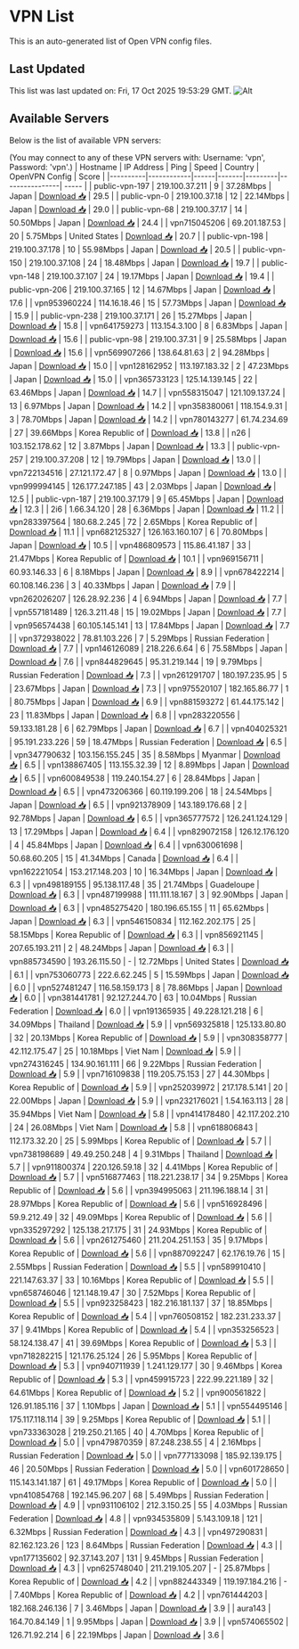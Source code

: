 # VPN List

This is an auto-generated list of Open VPN config files.

## Last Updated

This list was last updated on: Fri, 17 Oct 2025 19:53:29 GMT.
![Alt](https://repobeats.axiom.co/api/embed/186b98318ef1479477931607c1ad7d823f12451f.svg "Repobeats analytics image")

## Available Servers

Below is the list of available VPN servers:

(You may connect to any of these VPN servers with: Username: 'vpn', Password: 'vpn'.)
| Hostname | IP Address | Ping | Speed | Country | OpenVPN Config | Score |
|----------|------------|------|-------|---------|----------------| ----- |
| public-vpn-197 | 219.100.37.211 | 9 | 37.28Mbps | Japan | [Download 📥](./configs/server_0_JP.ovpn) | 29.5 |
| public-vpn-0 | 219.100.37.18 | 12 | 22.14Mbps | Japan | [Download 📥](./configs/server_1_JP.ovpn) | 29.0 |
| public-vpn-68 | 219.100.37.17 | 14 | 50.50Mbps | Japan | [Download 📥](./configs/server_2_JP.ovpn) | 24.4 |
| vpn715045206 | 69.201.187.53 | 20 | 5.75Mbps | United States | [Download 📥](./configs/server_3_US.ovpn) | 20.7 |
| public-vpn-198 | 219.100.37.178 | 10 | 55.98Mbps | Japan | [Download 📥](./configs/server_4_JP.ovpn) | 20.5 |
| public-vpn-150 | 219.100.37.108 | 24 | 18.48Mbps | Japan | [Download 📥](./configs/server_5_JP.ovpn) | 19.7 |
| public-vpn-148 | 219.100.37.107 | 24 | 19.17Mbps | Japan | [Download 📥](./configs/server_6_JP.ovpn) | 19.4 |
| public-vpn-206 | 219.100.37.165 | 12 | 14.67Mbps | Japan | [Download 📥](./configs/server_7_JP.ovpn) | 17.6 |
| vpn953960224 | 114.16.18.46 | 15 | 57.73Mbps | Japan | [Download 📥](./configs/server_8_JP.ovpn) | 15.9 |
| public-vpn-238 | 219.100.37.171 | 26 | 15.27Mbps | Japan | [Download 📥](./configs/server_9_JP.ovpn) | 15.8 |
| vpn641759273 | 113.154.3.100 | 8 | 6.83Mbps | Japan | [Download 📥](./configs/server_10_JP.ovpn) | 15.6 |
| public-vpn-98 | 219.100.37.31 | 9 | 25.58Mbps | Japan | [Download 📥](./configs/server_11_JP.ovpn) | 15.6 |
| vpn569907266 | 138.64.81.63 | 2 | 94.28Mbps | Japan | [Download 📥](./configs/server_12_JP.ovpn) | 15.0 |
| vpn128162952 | 113.197.183.32 | 2 | 47.23Mbps | Japan | [Download 📥](./configs/server_13_JP.ovpn) | 15.0 |
| vpn365733123 | 125.14.139.145 | 22 | 63.46Mbps | Japan | [Download 📥](./configs/server_14_JP.ovpn) | 14.7 |
| vpn558315047 | 121.109.137.24 | 13 | 6.97Mbps | Japan | [Download 📥](./configs/server_15_JP.ovpn) | 14.2 |
| vpn358380061 | 118.154.9.31 | 3 | 78.70Mbps | Japan | [Download 📥](./configs/server_16_JP.ovpn) | 14.2 |
| vpn780143277 | 61.74.234.69 | 27 | 39.66Mbps | Korea Republic of | [Download 📥](./configs/server_17_KR.ovpn) | 13.8 |
| n26 | 103.152.178.62 | 12 | 3.87Mbps | Japan | [Download 📥](./configs/server_18_JP.ovpn) | 13.3 |
| public-vpn-257 | 219.100.37.208 | 12 | 19.79Mbps | Japan | [Download 📥](./configs/server_19_JP.ovpn) | 13.0 |
| vpn722134516 | 27.121.172.47 | 8 | 0.97Mbps | Japan | [Download 📥](./configs/server_20_JP.ovpn) | 13.0 |
| vpn999994145 | 126.177.247.185 | 43 | 2.03Mbps | Japan | [Download 📥](./configs/server_21_JP.ovpn) | 12.5 |
| public-vpn-187 | 219.100.37.179 | 9 | 65.45Mbps | Japan | [Download 📥](./configs/server_22_JP.ovpn) | 12.3 |
| 2i6 | 1.66.34.120 | 28 | 6.36Mbps | Japan | [Download 📥](./configs/server_23_JP.ovpn) | 11.2 |
| vpn283397564 | 180.68.2.245 | 72 | 2.65Mbps | Korea Republic of | [Download 📥](./configs/server_24_KR.ovpn) | 11.1 |
| vpn682125327 | 126.163.160.107 | 6 | 70.80Mbps | Japan | [Download 📥](./configs/server_25_JP.ovpn) | 10.5 |
| vpn486809573 | 115.86.41.187 | 33 | 21.47Mbps | Korea Republic of | [Download 📥](./configs/server_26_KR.ovpn) | 10.1 |
| vpn969156711 | 60.93.146.33 | 6 | 8.18Mbps | Japan | [Download 📥](./configs/server_27_JP.ovpn) | 8.9 |
| vpn678422214 | 60.108.146.236 | 3 | 40.33Mbps | Japan | [Download 📥](./configs/server_28_JP.ovpn) | 7.9 |
| vpn262026207 | 126.28.92.236 | 4 | 6.94Mbps | Japan | [Download 📥](./configs/server_29_JP.ovpn) | 7.7 |
| vpn557181489 | 126.3.211.48 | 15 | 19.02Mbps | Japan | [Download 📥](./configs/server_30_JP.ovpn) | 7.7 |
| vpn956574438 | 60.105.145.141 | 13 | 17.84Mbps | Japan | [Download 📥](./configs/server_31_JP.ovpn) | 7.7 |
| vpn372938022 | 78.81.103.226 | 7 | 5.29Mbps | Russian Federation | [Download 📥](./configs/server_32_RU.ovpn) | 7.7 |
| vpn146126089 | 218.226.6.64 | 6 | 75.58Mbps | Japan | [Download 📥](./configs/server_33_JP.ovpn) | 7.6 |
| vpn844829645 | 95.31.219.144 | 19 | 9.79Mbps | Russian Federation | [Download 📥](./configs/server_34_RU.ovpn) | 7.3 |
| vpn261291707 | 180.197.235.95 | 5 | 23.67Mbps | Japan | [Download 📥](./configs/server_35_JP.ovpn) | 7.3 |
| vpn975520107 | 182.165.86.77 | 1 | 80.75Mbps | Japan | [Download 📥](./configs/server_36_JP.ovpn) | 6.9 |
| vpn881593272 | 61.44.175.142 | 23 | 11.83Mbps | Japan | [Download 📥](./configs/server_37_JP.ovpn) | 6.8 |
| vpn283220556 | 59.133.181.28 | 6 | 62.79Mbps | Japan | [Download 📥](./configs/server_38_JP.ovpn) | 6.7 |
| vpn404025321 | 95.191.233.226 | 59 | 18.47Mbps | Russian Federation | [Download 📥](./configs/server_39_RU.ovpn) | 6.5 |
| vpn347790632 | 103.156.155.245 | 35 | 8.58Mbps | Myanmar | [Download 📥](./configs/server_40_MM.ovpn) | 6.5 |
| vpn138867405 | 113.155.32.39 | 12 | 8.89Mbps | Japan | [Download 📥](./configs/server_41_JP.ovpn) | 6.5 |
| vpn600849538 | 119.240.154.27 | 6 | 28.84Mbps | Japan | [Download 📥](./configs/server_42_JP.ovpn) | 6.5 |
| vpn473206366 | 60.119.199.206 | 18 | 24.54Mbps | Japan | [Download 📥](./configs/server_43_JP.ovpn) | 6.5 |
| vpn921378909 | 143.189.176.68 | 2 | 92.78Mbps | Japan | [Download 📥](./configs/server_44_JP.ovpn) | 6.5 |
| vpn365777572 | 126.241.124.129 | 13 | 17.29Mbps | Japan | [Download 📥](./configs/server_45_JP.ovpn) | 6.4 |
| vpn829072158 | 126.12.176.120 | 4 | 45.84Mbps | Japan | [Download 📥](./configs/server_46_JP.ovpn) | 6.4 |
| vpn630061698 | 50.68.60.205 | 15 | 41.34Mbps | Canada | [Download 📥](./configs/server_47_CA.ovpn) | 6.4 |
| vpn162221054 | 153.217.148.203 | 10 | 16.34Mbps | Japan | [Download 📥](./configs/server_48_JP.ovpn) | 6.3 |
| vpn498189155 | 95.138.117.48 | 35 | 21.74Mbps | Guadeloupe | [Download 📥](./configs/server_49_GP.ovpn) | 6.3 |
| vpn487199988 | 111.111.18.167 | 3 | 92.90Mbps | Japan | [Download 📥](./configs/server_50_JP.ovpn) | 6.3 |
| vpn485275420 | 180.196.65.155 | 11 | 65.62Mbps | Japan | [Download 📥](./configs/server_51_JP.ovpn) | 6.3 |
| vpn546150834 | 112.162.202.175 | 25 | 58.15Mbps | Korea Republic of | [Download 📥](./configs/server_52_KR.ovpn) | 6.3 |
| vpn856921145 | 207.65.193.211 | 2 | 48.24Mbps | Japan | [Download 📥](./configs/server_53_JP.ovpn) | 6.3 |
| vpn885734590 | 193.26.115.50 | - | 12.72Mbps | United States | [Download 📥](./configs/server_54_US.ovpn) | 6.1 |
| vpn753060773 | 222.6.62.245 | 5 | 15.59Mbps | Japan | [Download 📥](./configs/server_55_JP.ovpn) | 6.0 |
| vpn527481247 | 116.58.159.173 | 8 | 78.86Mbps | Japan | [Download 📥](./configs/server_56_JP.ovpn) | 6.0 |
| vpn381441781 | 92.127.244.70 | 63 | 10.04Mbps | Russian Federation | [Download 📥](./configs/server_57_RU.ovpn) | 6.0 |
| vpn191365935 | 49.228.121.218 | 6 | 34.09Mbps | Thailand | [Download 📥](./configs/server_58_TH.ovpn) | 5.9 |
| vpn569325818 | 125.133.80.80 | 32 | 20.13Mbps | Korea Republic of | [Download 📥](./configs/server_59_KR.ovpn) | 5.9 |
| vpn308358777 | 42.112.175.47 | 25 | 10.18Mbps | Viet Nam | [Download 📥](./configs/server_60_VN.ovpn) | 5.9 |
| vpn274316245 | 134.90.161.111 | 66 | 9.22Mbps | Russian Federation | [Download 📥](./configs/server_61_RU.ovpn) | 5.9 |
| vpn716109838 | 119.205.75.153 | 27 | 44.30Mbps | Korea Republic of | [Download 📥](./configs/server_62_KR.ovpn) | 5.9 |
| vpn252039972 | 217.178.5.141 | 20 | 22.00Mbps | Japan | [Download 📥](./configs/server_63_JP.ovpn) | 5.9 |
| vpn232176021 | 1.54.163.113 | 28 | 35.94Mbps | Viet Nam | [Download 📥](./configs/server_64_VN.ovpn) | 5.8 |
| vpn414178480 | 42.117.202.210 | 24 | 26.08Mbps | Viet Nam | [Download 📥](./configs/server_65_VN.ovpn) | 5.8 |
| vpn618806843 | 112.173.32.20 | 25 | 5.99Mbps | Korea Republic of | [Download 📥](./configs/server_66_KR.ovpn) | 5.7 |
| vpn738198689 | 49.49.250.248 | 4 | 9.31Mbps | Thailand | [Download 📥](./configs/server_67_TH.ovpn) | 5.7 |
| vpn911800374 | 220.126.59.18 | 32 | 4.41Mbps | Korea Republic of | [Download 📥](./configs/server_68_KR.ovpn) | 5.7 |
| vpn516877463 | 118.221.238.17 | 34 | 9.25Mbps | Korea Republic of | [Download 📥](./configs/server_69_KR.ovpn) | 5.6 |
| vpn394995063 | 211.196.188.14 | 31 | 28.97Mbps | Korea Republic of | [Download 📥](./configs/server_70_KR.ovpn) | 5.6 |
| vpn516928496 | 59.9.212.49 | 32 | 49.09Mbps | Korea Republic of | [Download 📥](./configs/server_71_KR.ovpn) | 5.6 |
| vpn335297292 | 125.138.217.175 | 31 | 24.93Mbps | Korea Republic of | [Download 📥](./configs/server_72_KR.ovpn) | 5.6 |
| vpn261275460 | 211.204.251.153 | 35 | 9.17Mbps | Korea Republic of | [Download 📥](./configs/server_73_KR.ovpn) | 5.6 |
| vpn887092247 | 62.176.19.76 | 15 | 2.55Mbps | Russian Federation | [Download 📥](./configs/server_74_RU.ovpn) | 5.5 |
| vpn589910410 | 221.147.63.37 | 33 | 10.16Mbps | Korea Republic of | [Download 📥](./configs/server_75_KR.ovpn) | 5.5 |
| vpn658746046 | 121.148.19.47 | 30 | 7.52Mbps | Korea Republic of | [Download 📥](./configs/server_76_KR.ovpn) | 5.5 |
| vpn923258423 | 182.216.181.137 | 37 | 18.85Mbps | Korea Republic of | [Download 📥](./configs/server_77_KR.ovpn) | 5.4 |
| vpn760508152 | 182.231.233.37 | 37 | 9.41Mbps | Korea Republic of | [Download 📥](./configs/server_78_KR.ovpn) | 5.4 |
| vpn353256523 | 58.124.138.47 | 41 | 39.69Mbps | Korea Republic of | [Download 📥](./configs/server_79_KR.ovpn) | 5.3 |
| vpn718282215 | 121.176.25.124 | 26 | 5.95Mbps | Korea Republic of | [Download 📥](./configs/server_80_KR.ovpn) | 5.3 |
| vpn940711939 | 1.241.129.177 | 30 | 9.46Mbps | Korea Republic of | [Download 📥](./configs/server_81_KR.ovpn) | 5.3 |
| vpn459915723 | 222.99.221.189 | 32 | 64.61Mbps | Korea Republic of | [Download 📥](./configs/server_82_KR.ovpn) | 5.2 |
| vpn900561822 | 126.91.185.116 | 37 | 1.10Mbps | Japan | [Download 📥](./configs/server_83_JP.ovpn) | 5.1 |
| vpn554495146 | 175.117.118.114 | 39 | 9.25Mbps | Korea Republic of | [Download 📥](./configs/server_84_KR.ovpn) | 5.1 |
| vpn733363028 | 219.250.21.165 | 40 | 4.70Mbps | Korea Republic of | [Download 📥](./configs/server_85_KR.ovpn) | 5.0 |
| vpn479870359 | 87.248.238.55 | 4 | 2.16Mbps | Russian Federation | [Download 📥](./configs/server_86_RU.ovpn) | 5.0 |
| vpn777133098 | 185.92.139.175 | 46 | 20.50Mbps | Russian Federation | [Download 📥](./configs/server_87_RU.ovpn) | 5.0 |
| vpn601728650 | 115.143.141.187 | 61 | 49.17Mbps | Korea Republic of | [Download 📥](./configs/server_88_KR.ovpn) | 5.0 |
| vpn410854768 | 192.145.96.207 | 68 | 5.49Mbps | Russian Federation | [Download 📥](./configs/server_89_RU.ovpn) | 4.9 |
| vpn931106102 | 212.3.150.25 | 55 | 4.03Mbps | Russian Federation | [Download 📥](./configs/server_90_RU.ovpn) | 4.8 |
| vpn934535809 | 5.143.109.18 | 121 | 6.32Mbps | Russian Federation | [Download 📥](./configs/server_91_RU.ovpn) | 4.3 |
| vpn497290831 | 82.162.123.26 | 123 | 8.64Mbps | Russian Federation | [Download 📥](./configs/server_92_RU.ovpn) | 4.3 |
| vpn177135602 | 92.37.143.207 | 131 | 9.45Mbps | Russian Federation | [Download 📥](./configs/server_93_RU.ovpn) | 4.3 |
| vpn625748040 | 211.219.105.207 | - | 25.87Mbps | Korea Republic of | [Download 📥](./configs/server_94_KR.ovpn) | 4.2 |
| vpn882443349 | 119.197.184.216 | - | 7.40Mbps | Korea Republic of | [Download 📥](./configs/server_95_KR.ovpn) | 4.2 |
| vpn761444203 | 182.168.246.136 | 7 | 3.46Mbps | Japan | [Download 📥](./configs/server_96_JP.ovpn) | 3.9 |
| aura143 | 164.70.84.149 | 1 | 9.95Mbps | Japan | [Download 📥](./configs/server_97_JP.ovpn) | 3.9 |
| vpn574065502 | 126.71.92.214 | 6 | 22.19Mbps | Japan | [Download 📥](./configs/server_98_JP.ovpn) | 3.6 |
